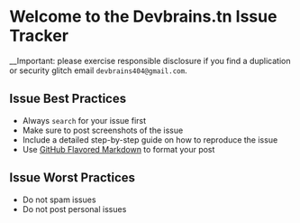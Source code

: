 Welcome to the Devbrains.tn Issue Tracker
======
__Important: please exercise responsible disclosure if you find a duplication or security glitch email `devbrains404@gmail.com`.


Issue Best Practices
-----
* Always `search` for your issue first
* Make sure to post screenshots of the issue
* Include a detailed step-by-step guide on how to reproduce the issue
* Use [GitHub Flavored Markdown](http://github.github.com/github-flavored-markdown/) to format your post


Issue Worst Practices
-----
* Do not spam issues
* Do not post personal issues
